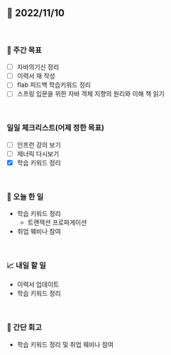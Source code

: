 ## 📅 2022/11/10

<br/>

### 🏹 주간 목표

- [ ] 자바의기신 정리
- [ ] 이력서 재 작성
- [ ] flab 피드백 학습키워드 정리
- [ ] 스프링 입문을 위한 자바 객체 지향의 원리와 이해 책 읽기

<br/>

### 일일 체크리스트(어제 정한 목표)

- [ ] 인프런 강의 보기
- [ ] 제너릭 다시보기
- [x] 학습 키워드 정리

<br/>

### 💯 오늘 한 일

- 학습 키워드 정리
  - 트랜잭션 프로파게이션
- 취업 웨비나 참여

<br/>

### 📈 내일 할 일

- 이력서 업데이트
- 학습 키워드 정리

<br/>

### 🧐 간단 회고

- 학습 키워드 정리 및 취업 웨비나 참여